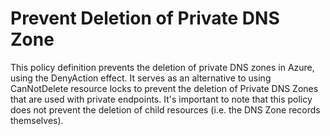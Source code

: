 # Prevent Deletion of Private DNS Zone

This policy definition prevents the deletion of private DNS zones in Azure, using the DenyAction effect. It serves as an alternative to using CanNotDelete resource locks to prevent the deletion of Private DNS Zones that are used with private endpoints. It's important to note that this policy does not prevent the deletion of child resources (i.e. the DNS Zone records themselves).  

